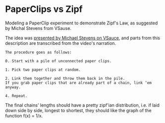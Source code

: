 # PaperClips vs Zipf
Modeling a PaperClip experiment to demonstrate Zipf's Law, as suggested by Michal Stevens from VSause.

The idea was [presented by Michael Stevens on VSauce](https://www.youtube.com/watch?time_continue=86&v=fCn8zs912OE), and parts from this description are transcribed from the video's narration.


    The procedure goes as follows:

    0. Start with a pile of unconnected paper clips.
    
    1. Pick two paper clips at random.
    
    2. Link them together and throw them back in the pile. 
    If you grab paper clips that are already part of a chain, link ‘em anyway.
    
    4. Repeat.


The final chains' lengths should have a pretty zipf'ian distribution, i.e.
if laid down side by side, longest to shortest, they should like the graph of the function f(x) = 1/x.

